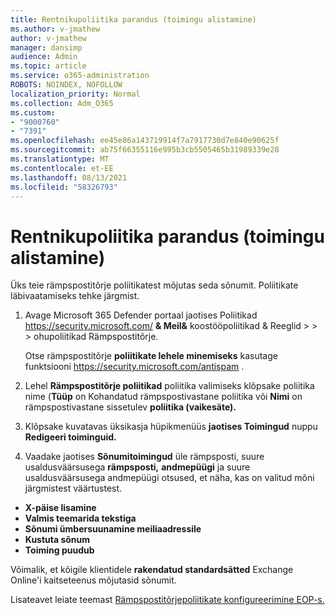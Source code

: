 ```yaml
---
title: Rentnikupoliitika parandus (toimingu alistamine)
ms.author: v-jmathew
author: v-jmathew
manager: dansimp
audience: Admin
ms.topic: article
ms.service: o365-administration
ROBOTS: NOINDEX, NOFOLLOW
localization_priority: Normal
ms.collection: Adm_O365
ms.custom:
- "9000760"
- "7391"
ms.openlocfilehash: ee45e86a143719914f7a7917730d7e840e90625f
ms.sourcegitcommit: ab75f66355116e995b3cb5505465b31989339e28
ms.translationtype: MT
ms.contentlocale: et-EE
ms.lasthandoff: 08/13/2021
ms.locfileid: "58326793"
---
```

# <a name="fix-tenant-policy-action-override"></a>Rentnikupoliitika parandus (toimingu alistamine)

Üks teie rämpspostitõrje poliitikatest mõjutas seda sõnumit. Poliitikate läbivaatamiseks tehke järgmist.

1. Avage Microsoft 365 Defender portaal jaotises Poliitikad <https://security.microsoft.com/> **& Meil&** koostööpoliitikad & Reeglid \>  \>  \>  ohupoliitikad  Rämpspostitõrje.

   Otse rämpspostitõrje **poliitikate lehele minemiseks** kasutage funktsiooni <https://security.microsoft.com/antispam> .

2. Lehel **Rämpspostitõrje poliitikad** poliitika valimiseks klõpsake poliitika nime (**Tüüp** on  Kohandatud rämpspostivastane poliitika või **Nimi** on rämpspostivastane sissetulev **poliitika (vaikesäte).**
3. Klõpsake kuvatavas üksikasja hüpikmenüüs **jaotises Toimingud** nuppu **Redigeeri toiminguid.**
4.  Vaadake jaotises **Sõnumitoimingud** üle rämpsposti, suure usaldusväärsusega **rämpsposti,** **andmepüügi** ja suure usaldusväärsusega andmepüügi otsused, et näha, kas on valitud mõni järgmistest väärtustest.
   - **X-päise lisamine**
   - **Valmis teemarida tekstiga**
   - **Sõnumi ümbersuunamine meiliaadressile**
   - **Kustuta sõnum**
   - **Toiming puudub**

   Võimalik, et kõigile klientidele **rakendatud standardsätted** Exchange Online'i kaitseteenus mõjutasid sõnumit.

Lisateavet leiate teemast [Rämpspostitõrjepoliitikate konfigureerimine EOP-s.](https://docs.microsoft.com/microsoft-365/security/office-365-security/configure-your-spam-filter-policies)
